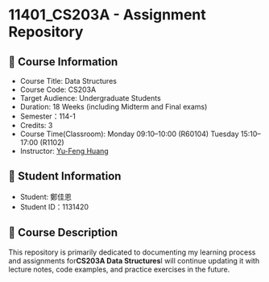 # 11401_CS203A - Assignment Repository

## 📘 Course Information
- Course Title: Data Structures
- Course Code: CS203A
- Target Audience: Undergraduate Students
- Duration: 18 Weeks (including Midterm and Final exams)
- Semester：114-1
- Credits: 3
- Course Time(Classroom):
Monday 09:10–10:00 (R60104)
Tuesday 15:10–17:00 (R1102)
- Instructor: [Yu-Feng Huang](https://github.com/yfhuang)  

## 👤 Student Information
- Student: 鄭佳恩
- Student ID：1131420  

## 📂 Course Description
This repository is primarily dedicated to documenting my learning process and assignments for**CS203A Data Structures**I will continue updating it with lecture notes, code examples, and practice exercises in the future.  
